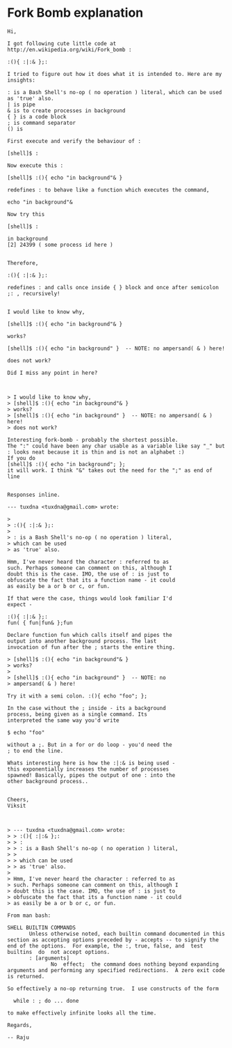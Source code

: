 # Fork Bomb explanation

    Hi,
    
    I got following cute little code at http://en.wikipedia.org/wiki/Fork_bomb :
    
    :(){ :|:& };:
    
    I tried to figure out how it does what it is intended to. Here are my insights:
    
    : is a Bash Shell's no-op ( no operation ) literal, which can be used
    as 'true' also.
    | is pipe
    & is to create processes in background
    { } is a code block
    ; is command separator
    () is
    
    First execute and verify the behaviour of :
    
    [shell]$ :
    
    Now execute this :
    
    [shell]$ :(){ echo "in background"& }
    
    redefines : to behave like a function which executes the command,
    
    echo "in background"&
    
    Now try this
    
    [shell]$ :
    
    in background
    [2] 24399 ( some process id here )
    
    
    Therefore,
    
    :(){ :|:& };:
    
    redefines : and calls once inside { } block and once after semicolon
    ;: , recursively!
    
    
    I would like to know why,
    
    [shell]$ :(){ echo "in background"& }
    
    works?
    
    [shell]$ :(){ echo "in background" }  -- NOTE: no ampersand( & ) here!
    
    does not work?
    
    Did I miss any point in here?
    
    
    
    > I would like to know why,
    > [shell]$ :(){ echo "in background"& }
    > works?
    > [shell]$ :(){ echo "in background" }  -- NOTE: no ampersand( & ) here!
    > does not work?
    
    Interesting fork-bomb - probably the shortest possible.
    The ":" could have been any char usable as a variable like say "_" but
    : looks neat because it is thin and is not an alphabet :)
    If you do
    [shell]$ :(){ echo "in background"; };
    it will work. I think "&" takes out the need for the ";" as end of line
    
    
    Responses inline.
    
    --- tuxdna <tuxdna@gmail.com> wrote:
    
    > 
    > :(){ :|:& };:
    >  
    > : is a Bash Shell's no-op ( no operation ) literal,
    > which can be used
    > as 'true' also.
    
    Hmm, I've never heard the character : referred to as
    such. Perhaps someone can comment on this, although I
    doubt this is the case. IMO, the use of : is just to
    obfuscate the fact that its a function name - it could
    as easily be a or b or c, or fun.
    
    If that were the case, things would look familiar I'd
    expect -
    
    :(){ :|:& };:
    fun( { fun|fun& };fun
    
    Declare function fun which calls itself and pipes the
    output into another background process. The last
    invocation of fun after the ; starts the entire thing.
    
    > [shell]$ :(){ echo "in background"& } 
    > works?
    > 
    > [shell]$ :(){ echo "in background" }  -- NOTE: no
    > ampersand( & ) here!
    
    Try it with a semi colon. :(){ echo "foo"; };
    
    In the case without the ; inside - its a background
    process, being given as a single command. Its
    interpreted the same way you'd write 
    
    $ echo "foo" 
    
    without a ;. But in a for or do loop - you'd need the
    ; to end the line.
    
    Whats interesting here is how the :|:& is being used -
    this exponentially increases the number of processes
    spawned! Basically, pipes the output of one : into the
    other background process..
    
    
    Cheers,
    Viksit
    
    
    
    > --- tuxdna <tuxdna@gmail.com> wrote:
    > > :(){ :|:& };:
    > > :
    > > : is a Bash Shell's no-op ( no operation ) literal,
    > >
    > > which can be used
    > > as 'true' also.
    >
    > Hmm, I've never heard the character : referred to as
    > such. Perhaps someone can comment on this, although I
    > doubt this is the case. IMO, the use of : is just to
    > obfuscate the fact that its a function name - it could
    > as easily be a or b or c, or fun.
    
    From man bash:
    
    SHELL BUILTIN COMMANDS
           Unless otherwise noted, each builtin command documented in this 
    section as accepting options preceded by - accepts -- to signify the 
    end of the options.  For example, the :, true, false, and  test 
    builtins  do  not accept options.
           : [arguments]
                  No  effect;  the command does nothing beyond expanding 
    arguments and performing any specified redirections.  A zero exit code  
    is returned.
    
    So effectively a no-op returning true.  I use constructs of the form
    
      while : ; do ... done
    
    to make effectively infinite looks all the time.
    
    Regards,
    
    -- Raju
    
